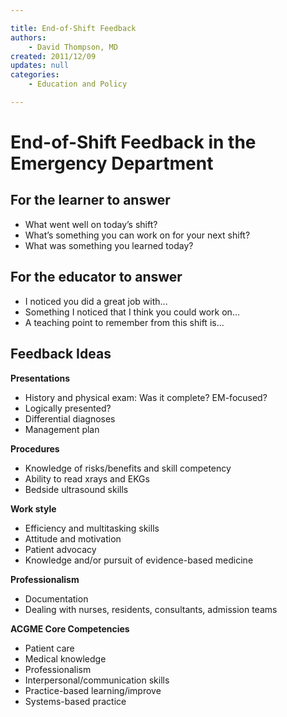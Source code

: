 ```yaml
---

title: End-of-Shift Feedback
authors:
    - David Thompson, MD
created: 2011/12/09
updates: null
categories:
    - Education and Policy

---
```




# End-of-Shift Feedback in the Emergency Department

## For the learner to answer

-   What went well on today’s shift?
-   What’s something you can work on for your next shift?
-   What was something you learned today? 

## For the educator to answer

-   I noticed you did a great job with...
-   Something I noticed that I think you could work on... 
-   A teaching point to remember from this shift is... 

## Feedback Ideas

**Presentations**

-   History and physical exam: Was it complete? EM-focused?
-   Logically presented?
-   Differential diagnoses
-   Management plan

**Procedures**

-   Knowledge of risks/benefits and skill competency
-   Ability to read xrays and EKGs
-   Bedside ultrasound skills

**Work style**

-   Efficiency and multitasking skills
-   Attitude and motivation
-   Patient advocacy
-   Knowledge and/or pursuit of evidence-based medicine

**Professionalism**

-   Documentation
-   Dealing with nurses, residents, consultants, admission teams 

**ACGME Core Competencies**

-   Patient care
-   Medical knowledge
-   Professionalism
-   Interpersonal/communication skills 
-   Practice-based learning/improve 
-   Systems-based practice
